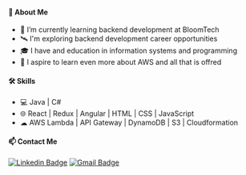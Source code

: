 #### 📌 About Me
- 🌱 I’m currently learning backend development at BloomTech
- 🛰️ I'm exploring backend development career opportunities
- 🎓 I have and education in information systems and programming
- 🔭 I aspire to learn even more about AWS and all that is offred

#### 🛠 Skills
- 💻 Java | C#
- 🌐 React | Redux | Angular | HTML | CSS | JavaScript
- ☁ AWS Lambda | API Gateway | DynamoDB | S3 | Cloudformation

#### 📫 Contact Me
[![Linkedin Badge](https://img.shields.io/badge/-LinkedIn-333333?style=flat&logo=Linkedin&logoColor=0A66C2&link=https://www.linkedin.com/in/shannon-b-sullivan/)](https://www.linkedin.com/in/shannon-b-sullivan/) 
[![Gmail Badge](https://img.shields.io/badge/-shannonbsullivan1@gmail.com-333333?style=flat&logo=Gmail&logoColor=EA4335&link=https://mail.google.com/mail/u/0/#inbox/140d656b8e54d66)](mailto:shannonbsullivan1@gmail.com)
